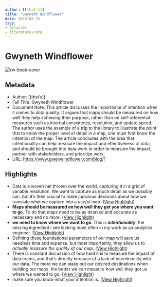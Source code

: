 ```yaml
---
author: [[that’s]]
title: "Gwyneth Windflower"
date: 2023-08-25
tags: 
- articles
- literature-note
---
```

# Gwyneth Windflower

![rw-book-cover](https://www.gwenwindflower.com/blog/favicon.png)

## Metadata
- Author: [[that’s]]
- Full Title: Gwyneth Windflower
- Document Note: This article discusses the importance of intention when it comes to data quality. It argues that maps should be measured on how well they help achieving their purpose, rather than on self-referential measures such as internal consistency, resolution, and update speed. The author uses the example of a trip to the library to illustrate the point that to know the proper level of detail in a map, one must first know the intention of the map. The article concludes with the idea that intentionality can help measure the impact and effectiveness of data, and should be brought into data work in order to measure the impact, partner with stakeholders, and prioritize work.
- URL: https://www.gwenwindflower.com/blog/1

## Highlights
- Data is a woven net thrown over the world, capturing it in a grid of variable resolution. We want to capture as much detail as we possibly can, but it’s then crucial to make judicious decisions about how we translate what we capture into a *useful* map. ([View Highlight](https://read.readwise.io/read/01gvp1j3jkqvxaa1an6zr75qdt))
- **Maps should be measured on how well they get you where you want to go.** To do that maps need to be as detailed and accurate as necessary and *no more*. ([View Highlight](https://read.readwise.io/read/01gvp1kme8ngh46zfw3j9zzse3))
- **we need to know where we want to go**.
  This is ***intentionality***, the missing ingredient I see lacking most often in my work as an analytics engineer. ([View Highlight](https://read.readwise.io/read/01gvp1vxbq8chn35ege27gzj6y))
- Defining these foundational parameters of our map will save us needless time and expense, but most importantly, they allow us to *actually measure the quality of our map*. ([View Highlight](https://read.readwise.io/read/01gvp1x55ngm8qtx9cwdx2pq8g))
- There is constant discussion of how hard it is to measure the impact of data teams, and that’s directly because of a lack of intentionality with our data. The more we can stake out our desired destinations when building our maps, the better we can measure how well they got us where we wanted to go. ([View Highlight](https://read.readwise.io/read/01gvp1xp6tx6xwgpcq2ae9dssd))
- make sure you know what your intention is. ([View Highlight](https://read.readwise.io/read/01gvp1xz3deex0rcxzh2hvdx3d))
